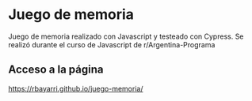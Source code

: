 # Juego de memoria

Juego de memoria realizado con Javascript y testeado con Cypress.
Se realizó durante el curso de Javascript de r/Argentina-Programa

## Acceso a la página
https://rbayarri.github.io/juego-memoria/